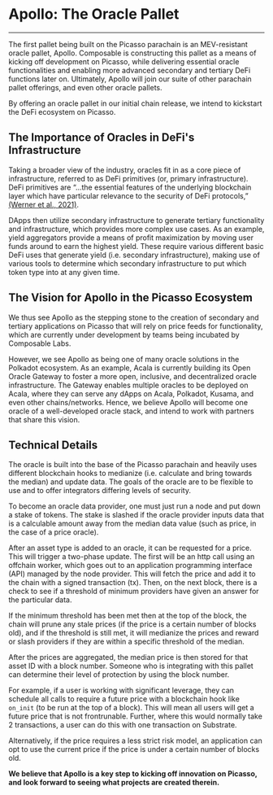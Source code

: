 # Apollo: The Oracle Pallet

---

The first pallet being built on the Picasso parachain is an MEV-resistant oracle pallet, Apollo. Composable is 
constructing this pallet as a means of kicking off development on Picasso, while delivering essential oracle 
functionalities and enabling more advanced secondary and tertiary DeFi functions later on. Ultimately, Apollo will join
our suite of other parachain pallet offerings, and even other oracle pallets.

By offering an oracle pallet in our initial chain release, we intend to kickstart the DeFi ecosystem on Picasso.

## The Importance of Oracles in DeFi's Infrastructure

Taking a broader view of the industry, oracles fit in as a core piece of infrastructure, referred to as DeFi primitives 
(or, primary infrastructure). DeFi primitives are “...the essential features of the underlying blockchain layer which 
have particular relevance to the security of DeFi protocols,”
[(Werner et al., 2021)](https://arxiv.org/pdf/2101.08778.pdf).

DApps then utilize secondary infrastructure to generate tertiary functionality and infrastructure, which provides more 
complex use cases. As an example, yield aggregators provide a means of profit maximization by moving user funds around 
to earn the highest yield. These require various different basic DeFi uses that generate yield (i.e. secondary 
infrastructure), making use of various tools to determine which secondary infrastructure to put which token type into 
at any given time.

## The Vision for Apollo in the Picasso Ecosystem

We thus see Apollo as the stepping stone to the creation of secondary and tertiary applications on Picasso that will 
rely on price feeds for functionality, which are currently under development by teams being incubated by Composable 
Labs.

However, we see Apollo as being one of many oracle solutions in the Polkadot ecosystem. As an example, Acala is 
currently building its Open Oracle Gateway to foster a more open, inclusive, and decentralized oracle infrastructure. 
The Gateway enables multiple oracles to be deployed on Acala, where they can serve any dApps on Acala, Polkadot, Kusama,
and even other chains/networks. Hence, we believe Apollo will become one oracle of a well-developed oracle stack, and 
intend to work with partners that share this vision.

## Technical Details

The oracle is built into the base of the Picasso parachain and heavily uses different blockchain hooks to medianize 
(i.e. calculate and bring towards the median) and update data. The goals of the oracle are to be flexible to use and 
to offer integrators differing levels of security.

To become an oracle data provider, one must just run a node and put down a stake of tokens. The stake is slashed if the
oracle provider inputs data that is a calculable amount away from the median data value (such as price, in the case of 
a price oracle).

After an asset type is added to an oracle, it can be requested for a price. This will trigger a two-phase update. 
The first will be an http call using an offchain worker, which goes out to an application programming interface (API) 
managed by the node provider. This will fetch the price and add it to the chain with a signed transaction (tx). Then, 
on the next block, there is a check to see if a threshold of minimum providers have given an answer for the particular 
data.

If the minimum threshold has been met then at the top of the block, the chain will prune any stale prices 
(if the price is a certain number of blocks old), and if the threshold is still met, it will medianize the prices and
reward or slash providers if they are within a specific threshold of the median.  

After the prices are aggregated, the median price is then stored for that asset ID with a block number. 
Someone who is integrating with this pallet can determine their level of protection by using the block number.

For example, if a user is working with significant leverage, they can schedule all calls to require a future price 
with a blockchain hook like `on_init` (to be run at the top of a block). This will mean all users will get a future 
price that is not frontrunable. Further, where this would normally take 2 transactions, a user can do this with one 
transaction on Substrate.

Alternatively, if the price requires a less strict risk model, an application can opt to use the current price if the 
price is under a certain number of blocks old.

**We believe that Apollo is a key step to kicking off innovation on Picasso, and look forward to seeing what projects 
are created therein.**
